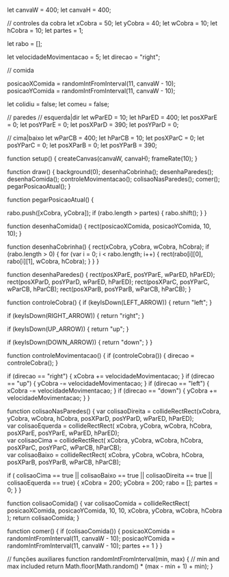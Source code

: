 let canvaW = 400;
let canvaH = 400;

// controles da cobra
let xCobra = 50;
let yCobra = 40;
let wCobra = 10;
let hCobra = 10;
let partes = 1;

let rabo = [];

let velocidadeMovimentacao = 5;
let direcao = "right";

// comida

posicaoXComida = randomIntFromInterval(11, canvaW - 10);
posicaoYComida = randomIntFromInterval(11, canvaW - 10);

let colidiu = false;
let comeu = false;

// paredes
// esquerda|dir
let wParED = 10;
let hParED = 400;
let posXParE = 0;
let posYParE = 0;
let posXParD = 390;
let posYParD = 0;

// cima|baixo
let wParCB = 400;
let hParCB = 10;
let posXParC = 0;
let posYParC = 0;
let posXParB = 0;
let posYParB = 390;

function setup() {
  createCanvas(canvaW, canvaH);
  frameRate(10);
}

function draw() {
  background(0);
  desenhaCobrinha();
  desenhaParedes();
  desenhaComida();
  controleMovimentacao();
  colisaoNasParedes();
  comer();
  pegarPosicaoAtual();
}

function pegarPosicaoAtual() {
  
  rabo.push([xCobra, yCobra]);
  if (rabo.length > partes) {
    rabo.shift();
  }
}

function desenhaComida() {
  rect(posicaoXComida, posicaoYComida, 10, 10);
}

function desenhaCobrinha() {
  rect(xCobra, yCobra, wCobra, hCobra);
  if (rabo.length > 0) {
    for (var i = 0; i < rabo.length; i++) {
      rect(rabo[i][0], rabo[i][1], wCobra, hCobra);
    }
  }
}

function desenhaParedes() {
  rect(posXParE, posYParE, wParED, hParED);
  rect(posXParD, posYParD, wParED, hParED);
  rect(posXParC, posYParC, wParCB, hParCB);
  rect(posXParB, posYParB, wParCB, hParCB);
}

function controleCobra() {
  if (keyIsDown(LEFT_ARROW)) {
    return "left";
  }

  if (keyIsDown(RIGHT_ARROW)) {
    return "right";
  }

  if (keyIsDown(UP_ARROW)) {
    return "up";
  }

  if (keyIsDown(DOWN_ARROW)) {
    return "down";
  }
}

function controleMovimentacao() {
  if (controleCobra()) {
    direcao = controleCobra();
  }

  if (direcao == "right") {
    xCobra += velocidadeMovimentacao;
  }
  if (direcao == "up") {
    yCobra -= velocidadeMovimentacao;
  }
  if (direcao == "left") {
    xCobra -= velocidadeMovimentacao;
  }
  if (direcao == "down") {
    yCobra += velocidadeMovimentacao;
  }
}

function colisaoNasParedes() {
  var colisaoDireita = collideRectRect(xCobra, yCobra, wCobra, hCobra, posXParD, posYParD, wParED, hParED);    
  var colisaoEquerda = collideRectRect( xCobra, yCobra, wCobra, hCobra, posXParE, posYParE, wParED, hParED);    
  var colisaoCima = collideRectRect( xCobra, yCobra, wCobra, hCobra, posXParC, posYParC, wParCB, hParCB);    
  var colisaoBaixo = collideRectRect( xCobra, yCobra, wCobra, hCobra, posXParB, posYParB, wParCB, hParCB);

  if ( colisaoCima == true || colisaoBaixo == true || colisaoDireita == true || colisaoEquerda == true) {
    xCobra = 200;
    yCobra = 200;
    rabo = [];
    partes = 0;
  }
}

function colisaoComida() {
  var colisaoComida = collideRectRect( posicaoXComida, posicaoYComida, 10, 10, xCobra, yCobra, wCobra, hCobra );
  return colisaoComida;
}

function comer() {
  if (colisaoComida()) {
    posicaoXComida = randomIntFromInterval(11, canvaW - 10);
    posicaoYComida = randomIntFromInterval(11, canvaW - 10);
    partes += 1
  }
}

// funções auxiliares
function randomIntFromInterval(min, max) {
  // min and max included
  return Math.floor(Math.random() * (max - min + 1) + min);
}
